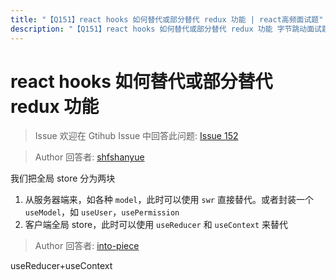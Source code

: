 ```yaml
---
title: "【Q151】react hooks 如何替代或部分替代 redux 功能 | react高频面试题"
description: "【Q151】react hooks 如何替代或部分替代 redux 功能 字节跳动面试题、阿里腾讯面试题、美团小米面试题。"
---
```


# react hooks 如何替代或部分替代 redux 功能

> Issue
> 欢迎在 Gtihub Issue 中回答此问题: [Issue 152](https://github.com/shfshanyue/Daily-Question/issues/152)

> Author
> 回答者: [shfshanyue](https://github.com/shfshanyue)

我们把全局 store 分为两块

1. 从服务器端来，如各种 `model`，此时可以使用 `swr` 直接替代。或者封装一个 `useModel`，如 `useUser`，`usePermission`
1. 客户端全局 store，此时可以使用 `useReducer` 和 `useContext` 来替代

> Author
> 回答者: [into-piece](https://github.com/into-piece)

useReducer+useContext
